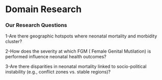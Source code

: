 # Domain Research


### Our Research Questions

1-Are there geographic hotspots where neonatal mortality and morbidity cluster?

2-How does the severity at which FGM ( Female Genital Mutilation) is performed influence neonatal
 health outcomes?

3-Are there disparities in neonatal mortality linked to socio-political instability 
(e.g., conflict zones vs. stable regions)?
